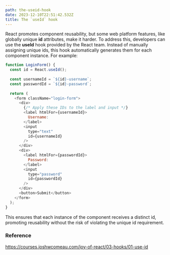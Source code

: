 ```yaml
---
path: the-useid-hook
date: 2023-12-10T22:51:42.532Z
title: The `useId` hook
---
```

React promotes component reusability, but some web platform features, like globally unique **id** attributes, make it harder. To address this, developers can use the **useId** hook provided by the React team. Instead of manually assigning unique ids, this hook automatically generates them for each component instance. For example:

```javascript
function LoginForm() {
  const id = React.useId();
  
  const usernameId = `${id}-username`;
  const passwordId = `${id}-password`;
  
  return (
    <form className="login-form">
      <div>
        {/* Apply these IDs to the label and input */}
        <label htmlFor={usernameId}>
          Username:
        </label>
        <input
          type="text"
          id={usernameId}
        />
      </div>
      <div>
        <label htmlFor={passwordId}>
          Password:
        </label>
        <input
          type="password"
          id={passwordId}
        />
      </div>
      <button>Submit</button>
    </form>
  );
}
```

This ensures that each instance of the component receives a distinct id, promoting reusability without the risk of violating the unique id requirement.

### Reference

https://courses.joshwcomeau.com/joy-of-react/03-hooks/01-use-id